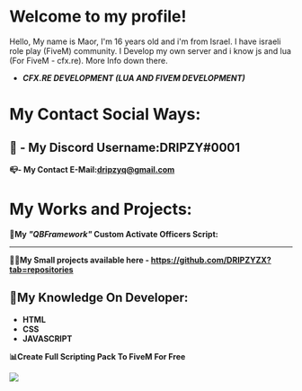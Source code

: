 # Welcome to my profile!
Hello, My name is Maor, I'm 16 years old and i'm from Israel. I have israeli role play (FiveM) community. I Develop my own server and i know js and lua (For FiveM - cfx.re). More Info down there.

-   _**CFX.RE DEVELOPMENT (LUA AND FIVEM DEVELOPMENT)**_
# My Contact Social Ways:
**🔗 - My Discord Username:DRIPZY#0001**
----------

**📪- My Contact E-Mail:dripzyq@gmail.com**
# My Works and Projects:

**🔐My  _"QBFramework"_  Custom Activate Officers Script:**
** **
**👨‍💻My Small projects available here - https://github.com/DRIPZYZX?tab=repositories**


## 📑My Knowledge On Developer:
-   **HTML**
-   **CSS**
-   **JAVASCRIPT**

 **📊Create Full Scripting Pack To FiveM For Free**

<img src="https://github-readme-stats.vercel.app/api?username=dripzyzx&theme=react&show_icons=true%22/%3E" /> 
